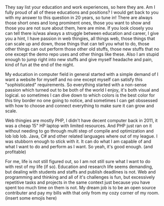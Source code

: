 They say list your education and work experiences, so here they are. Am I fully proud of all of these educations and positions? I would get back to you with my answer to this question in 20 years, so tune in! There are always those short ones and long prominent ones, those you want to show and those you are not sure about them, here are mine. If you look closely you can tell there is/was always a struggle between education and career, I give you a hint, I have passion in web thingies, all things web, those things that can scale up and down, those things that can tell you what to do, those other things can out perform those other old stuffs, those new stuffs that no one except the demo repo uses and other things like these. Also I am stupid enough to jump right into new stuffs and give myself headache and pain, kind of fun at the end of the night.

My education in computer field in general started with a simple demand of I want a website for myself and no one except myself can satisfy this "sophisticated" requirements. So everything started with a non-sense passion which turned out to be both of the world I enjoy, it's both visual and logical. so sometimes I can dive down to which colors is the best color for this tiny border no one going to notice, and sometimes I can get obssessed with how to choose and connect everything to make sure it can grow and scale.

Web thingies are mostly PHP, I didn't have decent computer back in 2011, it was a cheap 15" HP laptop with limited resources. And PHP just ran on it without needing to go through multi step of compile and optimization and lob lob lob. Java, C# and other related languages where out of my league. I was stubborn enough to stick with it. It can do what I am capable of and what I want to do and perform as I want. So yeah, it's good enough. (and profitable) 

For me, life is not still figured out, so I am not still sure what I want to do with rest of my life (if so). Education and research life seems demanding, but dealing with students and staffs and publish deadlines is not. Web and programming and thinking and all of it's challenges is fun, but excessively repetitive tasks and projects in the same context just because you have spent too much time on them is not. My dream job is to be an open source contributer and pay my bills with that only from my cozy corner of my room. (insert some emojis here)
